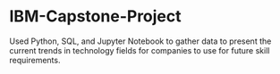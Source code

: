 # IBM-Capstone-Project
Used Python, SQL, and Jupyter Notebook to gather data to present the current trends in technology fields for companies to use for future skill requirements.
